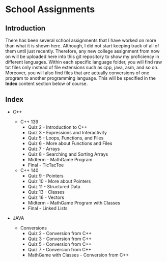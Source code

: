 # School Assignments

## Introduction

There has been several school assignments that I have worked on more than what it is shown here. Although, I did not start keeping track of all of them until just recently. Therefore, any new college assignment from now on will be uploaded here into this git repository to show my proficiency in different languages. Within each specific language folder, you will find raw txt files only instead of file extensions such as cpp, java, asm, and so on. Moreover, you will also find files that are actually conversions of one program to another programming language. This will be specified in the **Index** content section below of course.

## Index

* C++
  * C++ 139
    * Quiz 2 - Introduction to C++
    * Quiz 3 - Expressions and Interactivity
    * Quiz 5 - Loops, Functions, and Files
    * Quiz 6 - More about Functions and Files
    * Quiz 7 - Arrays
    * Quiz 8 - Searching and Sorting Arrays
    * Midterm - MathGame Program
    * Final - TicTacToe
  * C++ 140
    * Quiz 9 - Pointers
    * Quiz 10 - More about Pointers
    * Quiz 11 - Structured Data
    * Quiz 13 - Classes
    * Quiz 16 - Vectors
    * Midterm - MathGame Program with Classes
    * Final - Linked Lists

* JAVA
  * Conversions
    * Quiz 2 - Conversion from C++
    * Quiz 3 - Conversion from C++
    * Quiz 5 - Conversion from C++
    * Quiz 7 - Conversion from C++
    * MathGame with Classes - Conversion from C++
